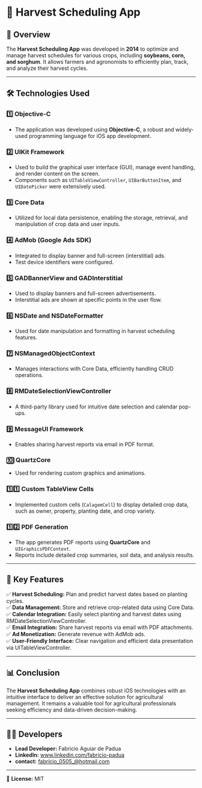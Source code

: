 # 📅 Harvest Scheduling App

## 📌 Overview  
The **Harvest Scheduling App** was developed in **2014** to optimize and manage harvest schedules for various crops, including **soybeans, corn, and sorghum**. It allows farmers and agronomists to efficiently plan, track, and analyze their harvest cycles.

---

## 🛠️ Technologies Used  

### 1️⃣ **Objective-C**  
- The application was developed using **Objective-C**, a robust and widely-used programming language for iOS app development.

### 2️⃣ **UIKit Framework**  
- Used to build the graphical user interface (GUI), manage event handling, and render content on the screen.  
- Components such as `UITableViewController`, `UIBarButtonItem`, and `UIDatePicker` were extensively used.

### 3️⃣ **Core Data**  
- Utilized for local data persistence, enabling the storage, retrieval, and manipulation of crop data and user inputs.

### 4️⃣ **AdMob (Google Ads SDK)**  
- Integrated to display banner and full-screen (interstitial) ads.  
- Test device identifiers were configured.

### 5️⃣ **GADBannerView and GADInterstitial**  
- Used to display banners and full-screen advertisements.  
- Interstitial ads are shown at specific points in the user flow.

### 6️⃣ **NSDate and NSDateFormatter**  
- Used for date manipulation and formatting in harvest scheduling features.

### 7️⃣ **NSManagedObjectContext**  
- Manages interactions with Core Data, efficiently handling CRUD operations.

### 8️⃣ **RMDateSelectionViewController**  
- A third-party library used for intuitive date selection and calendar pop-ups.

### 9️⃣ **MessageUI Framework**  
- Enables sharing harvest reports via email in PDF format.

### 🔟 **QuartzCore**  
- Used for rendering custom graphics and animations.

### 1️⃣1️⃣ **Custom TableView Cells**  
- Implemented custom cells (`CalagemCell`) to display detailed crop data, such as owner, property, planting date, and crop variety.

### 1️⃣2️⃣ **PDF Generation**  
- The app generates PDF reports using **QuartzCore** and `UIGraphicsPDFContext`.  
- Reports include detailed crop summaries, soil data, and analysis results.

---

## 🚀 **Key Features**  

✅ **Harvest Scheduling:** Plan and predict harvest dates based on planting cycles.  
✅ **Data Management:** Store and retrieve crop-related data using Core Data.  
✅ **Calendar Integration:** Easily select planting and harvest dates using RMDateSelectionViewController.  
✅ **Email Integration:** Share harvest reports via email with PDF attachments.  
✅ **Ad Monetization:** Generate revenue with AdMob ads.  
✅ **User-Friendly Interface:** Clear navigation and efficient data presentation via UITableViewController.

---

## 📊 **Conclusion**  
The **Harvest Scheduling App** combines robust iOS technologies with an intuitive interface to deliver an effective solution for agricultural management. It remains a valuable tool for agricultural professionals seeking efficiency and data-driven decision-making.

---

## 🧑‍💻 **Developers**
- **Lead Developer:** Fabricio Aguiar de Padua
- **LinkedIn:** www.linkedin.com/fabricio-padua  
- **contact:** fabricio_0505_@hotmail.com

---

📝 **License:** MIT  




